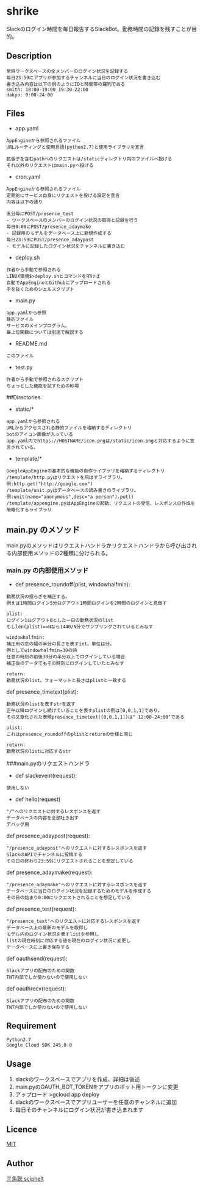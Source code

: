 # shrike
Slackのログイン時間を毎日報告するSlackBot。勤務時間の記録を残すことが目的。
## Description
```
常時ワークスペースの全メンバーのログイン状況を記録する
毎日23:59にアプリが参加するチャンネルに当日のログイン状況を書き込む
書き込み内容は以下の例のようにIDと時間帯の羅列である
smith: 18:00-19:00 19:30-22:00
dakyo: 0:00-24:00
```
## Files
- app.yaml
```
AppEngineから参照されるファイル
URLルーティングと使用言語(python2.7)と使用ライブラリを宣言

拡張子を含むpathへのリクエストは/staticディレクトリ内のファイルへ投げる
それ以外のリクエストはmain.pyへ投げる
```
- cron.yaml
```
AppEngineから参照されるファイル
定期的にサービス自身にリクエストを投げる設定を宣言
内容は以下の通り

五分毎にPOST/presence_test
- ワークスペースのメンバーのログイン状況の取得と記録を行う
毎日0:00にPOST/presence_adaymake
- 記録用のモデルをデータベース上に新規作成する
毎日23:59にPOST/presence_adaypost
- モデルに記録したログイン状況をチャンネルに書き込む
```
- deploy.sh
```
作者から手動で参照される
LINUX環境$>deploy.shとコマンドを叩けば
自動でAppEngineとGithubにアップロードされる
手を抜くためのシェルスクリプト
```
- main.py
```
app.yamlから参照
静的ファイル
サービスのメインプログラム。
最上位関数については別途で解説する
```
- README.md
```
このファイル
```
- test.py
```
作者から手動で参照されるスクリプト
ちょっとした機能を試すための砂場
```
##Directories
- static/*
```
app.yamlから参照される
URLからアクセスされる静的ファイルを格納するディレクトリ
botのアイコン画像が入っている
app.yaml内でhttps://HOSTNAME/icon.pngは/static/icon.pngと対応するように宣言されている。
```
- template/*
```
GoogleAppEngineの基本的な機能の自作ライブラリを格納するディレクトリ
/template/http.pyはリクエストを飛ばすライブラリ。例:http.get("http://google.com")
/template/unit.pyはデータベースの読み書きのライブラリ。例:unit(name="anonymous",desc="a person").put()
/template/appengine.pyはAppEngineの起動、リクエストの受信、レスポンスの作成を簡略化するライブラリ
```
## main.py のメソッド
main.pyのメソッドはリクエストハンドラかリクエストハンドラから呼び出される内部使用メソッドの2種類に分けられる。
### main.py の内部使用メソッド
- def presence_roundoff(plist, windowhalfmin):
```
勤務状況の揺らぎを補正する。
例えば1時間ログイン5分ログアウト1時間ログインを2時間のログインと見做す

plist:
ログイン1ログアウト0とした一日の勤務状況のlist
もしlen(plist)==Nなら1440/N分でサンプリングされているとみなす

windowhalfmin:
補正用の窓の幅の半分の長さを表すint。単位は分。
例としてwindowhalfmin=30の時
任意の時刻の前後30分の半分以上でログインしている場合
補正後のデータでもその時刻にログインしていたとみなす

return:
勤務状況のlist。フォーマットと長さはplistと一致する
```
def presence_timetext(plist):
```
勤務状況のlistを表すstrを返す
正午以降ログインし続けていることを表すplistの例は[0,0,1,1]であり。
その文章化された表現presence_timetext([0,0,1,1])は" 12:00-24:00"である

plist:
これはpresence_roundoffのplistとreturnの仕様と同じ

return:
勤務状況のlistに対応するstr
```
###main.pyのリクエストハンドラ
- def slackevent(request):
```
使用しない
```
- def hello(request)
```
"/"へのリクエストに対するレスポンスを返す
データベースの内容を全部吐き出す
デバッグ用
```
def presence_adaypost(request):
``` 
"/presence_adaypost"へのリクエストに対するレスポンスを返す
SlackのAPIでチャンネルに投稿する
その日の終わり23:59にリクエストされることを想定している
```
def presence_adaymake(request):
```
"/presence_adaymake"へのリクエストに対するレスポンスを返す
データベースに当日のログイン状況を記録するためのモデルを作成する
その日の始まり0:00にリクエストされることを想定している
```
def presence_test(request):
```
"/presence_text"へのリクエストに対応するレスポンスを返す
データベース上の最新のモデルを取得し
モデル内のログイン状況を表すlistを参照し
listの現在時刻に対応する値を現在のログイン状況に変更し
データベースに上書き保存する
```
def oauthsend(request):
``` 
Slackアプリの配布のための関数
TNT内部でしか使わないので使用しない
```
def oauthrecv(request):
``` 
Slackアプリの配布のための関数
TNT内部でしか使わないので使用しない
```
## Requirement
```
Python2.7
Google Cloud SDK 245.0.0
```
## Usage
1. slackのワークスペースでアプリを作成、詳細は後述
2. main.pyのOAUTH_BOT_TOKENをアプリのボット用トークンに変更
3. アップロード >gcloud app deploy
4. slackのワークスペースでアプリユーザーを任意のチャンネルに追加
5. 毎日そのチャンネルにログイン状況が書き込まれます



## Licence

[MIT](https://github.com/tcnksm/tool/blob/master/LICENCE)

## Author

[三角聡 sciphelt](https://github.com/sciphelt)